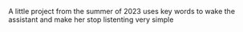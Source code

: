 A little project from the summer of 2023
uses key words to wake the assistant and make her stop listenting
very simple
